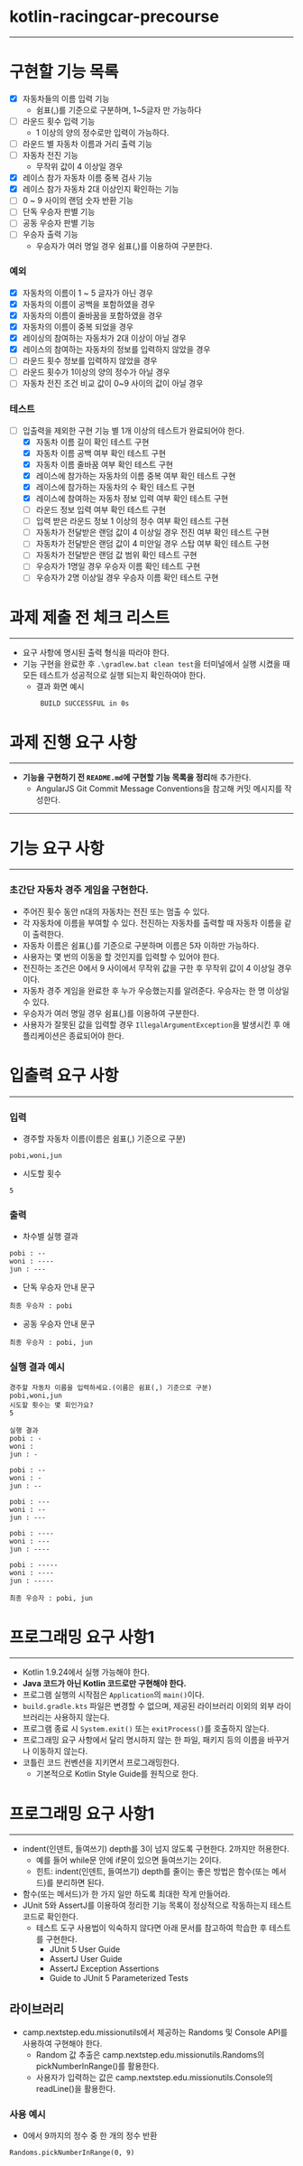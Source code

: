 # kotlin-racingcar-precourse

***

# 구현할 기능 목록

- [x] 자동차들의 이름 입력 기능
    - 쉼표(,)를 기준으로 구분하며, 1~5글자 만 가능하다
- [ ] 라운드 횟수 입력 기능
    - 1 이상의 양의 정수로만 입력이 가능하다.
- [ ] 라운드 별 자동차 이름과 거리 출력 기능
- [ ] 자동차 전진 기능
    - 무작위 값이 4 이상일 경우
- [x] 레이스 참가 자동차 이름 중복 검사 기능
- [x] 레이스 참가 자동차 2대 이상인지 확인하는 기능
- [ ] 0 ~ 9 사이의 랜덤 숫자 반환 기능
- [ ] 단독 우승자 판별 기능
- [ ] 공동 우승자 판별 기능
- [ ] 우승자 출력 기능
    - 우승자가 여러 명일 경우 쉼표(,)를 이용하여 구분한다.

### 예외

- [x] 자동차의 이름이 1 ~ 5 글자가 아닌 경우
- [x] 자동차의 이름이 공백을 포함하였을 경우
- [x] 자동차의 이름이 줄바꿈을 포함하였을 경우
- [x] 자동차의 이름이 중복 되었을 경우
- [x] 레이싱의 참여하는 자동차가 2대 이상이 아닐 경우
- [x] 레이스의 참여하는 자동차의 정보를 입력하지 않았을 경우
- [ ] 라운드 횟수 정보를 입력하지 않았을 경우
- [ ] 라운드 횟수가 1이상의 양의 정수가 아닐 경우
- [ ] 자동차 전진 조건 비교 값이 0~9 사이의 값이 아닐 경우

### 테스트

- [ ] 입출력을 제외한 구현 기능 별 1개 이상의 테스트가 완료되어야 한다.
    - [x] 자동차 이름 길이 확인 테스트 구현
    - [x] 자동차 이름 공백 여부 확인 테스트 구현
    - [x] 자동차 이름 줄바꿈 여부 확인 테스트 구현
    - [x] 레이스에 참가하는 자동차의 이름 중복 여부 확인 테스트 구현
    - [x] 레이스에 참가하는 자동차의 수 확인 테스트 구현
    - [x] 레이스에 참여하는 자동차 정보 입력 여부 확인 테스트 구현
    - [ ] 라운드 정보 입력 여부 확인 테스트 구현
    - [ ] 입력 받은 라운드 정보 1 이상의 정수 여부 확인 테스트 구현
    - [ ] 자동차가 전달받은 랜덤 값이 4 이상일 경우 전진 여부 확인 테스트 구현
    - [ ] 자동차가 전달받은 랜덤 값이 4 미안일 경우 스탑 여부 확인 테스트 구현
    - [ ] 자동차가 전달받은 랜덤 값 범위 확인 테스트 구현
    - [ ] 우승자가 1명일 경우 우승자 이름 확인 테스트 구현
    - [ ] 우승자가 2명 이상일 경우 우승자 이름 확인 테스트 구현

# 과제 제출 전 체크 리스트

***

- 요구 사항에 명시된 출력 형식을 따라야 한다.
- 기능 구현을 완료한 후 `.\gradlew.bat clean test`을 터미널에서 실행 시켰을 때 모든 테스트가 성공적으로 실행 되는지 확인하여야 한다.
    - 결과 화면 예시
      ```
       BUILD SUCCESSFUL in 0s
      ```

# 과제 진행 요구 사항

***

- **기능을 구현하기 전 `README.md`에 구현할 기능 목록을 정리**해 추가한다.
    - AngularJS Git Commit Message Conventions을 참고해 커밋 메시지를 작성한다.

***

# 기능 요구 사항

***

### 초간단 자동차 경주 게임을 구현한다.

- 주어진 횟수 동안 n대의 자동차는 전진 또는 멈출 수 있다.
- 각 자동차에 이름을 부여할 수 있다. 전진하는 자동차를 출력할 때 자동차 이름을 같이 출력한다.
- 자동차 이름은 쉼표(,)를 기준으로 구분하며 이름은 5자 이하만 가능하다.
- 사용자는 몇 번의 이동을 할 것인지를 입력할 수 있어야 한다.
- 전진하는 조건은 0에서 9 사이에서 무작위 값을 구한 후 무작위 값이 4 이상일 경우이다.
- 자동차 경주 게임을 완료한 후 누가 우승했는지를 알려준다. 우승자는 한 명 이상일 수 있다.
- 우승자가 여러 명일 경우 쉼표(,)를 이용하여 구분한다.
- 사용자가 잘못된 값을 입력할 경우 `IllegalArgumentException`을 발생시킨 후 애플리케이션은 종료되어야 한다.

# 입출력 요구 사항

***

### **입력**

- 경주할 자동차 이름(이름은 쉼표(,) 기준으로 구분)

```
pobi,woni,jun
```

- 시도할 횟수

```
5
```

### **출력**

- 차수별 실행 결과

```
pobi : --
woni : ----
jun : ---
```

- 단독 우승자 안내 문구

```
최종 우승자 : pobi
```

- 공동 우승자 안내 문구

```
최종 우승자 : pobi, jun
```

### 실행 결과 예시

```
경주할 자동차 이름을 입력하세요.(이름은 쉼표(,) 기준으로 구분)
pobi,woni,jun
시도할 횟수는 몇 회인가요?
5

실행 결과
pobi : -
woni :
jun : -

pobi : --
woni : -
jun : --

pobi : ---
woni : --
jun : ---

pobi : ----
woni : ---
jun : ----

pobi : -----
woni : ----
jun : -----

최종 우승자 : pobi, jun
```

# 프로그래밍 요구 사항1

***

- Kotlin 1.9.24에서 실행 가능해야 한다.
- **Java 코드가 아닌 Kotlin 코드로만 구현해야 한다.**
- 프로그램 실행의 시작점은 `Application`의 `main()`이다.
- `build.gradle.kts` 파일은 변경할 수 없으며, 제공된 라이브러리 이외의 외부 라이브러리는 사용하지 않는다.
- 프로그램 종료 시 `System.exit()` 또는 `exitProcess()`를 호출하지 않는다.
- 프로그래밍 요구 사항에서 달리 명시하지 않는 한 파일, 패키지 등의 이름을 바꾸거나 이동하지 않는다.
- 코틀린 코드 컨벤션을 지키면서 프로그래밍한다.
    - 기본적으로 Kotlin Style Guide를 원칙으로 한다.

# 프로그래밍 요구 사항1

***

- indent(인덴트, 들여쓰기) depth를 3이 넘지 않도록 구현한다. 2까지만 허용한다.
    - 예를 들어 while문 안에 if문이 있으면 들여쓰기는 2이다.
    - 힌트: indent(인덴트, 들여쓰기) depth를 줄이는 좋은 방법은 함수(또는 메서드)를 분리하면 된다.
- 함수(또는 메서드)가 한 가지 일만 하도록 최대한 작게 만들어라.
- JUnit 5와 AssertJ를 이용하여 정리한 기능 목록이 정상적으로 작동하는지 테스트 코드로 확인한다.
    - 테스트 도구 사용법이 익숙하지 않다면 아래 문서를 참고하여 학습한 후 테스트를 구현한다.
        - JUnit 5 User Guide
        - AssertJ User Guide
        - AssertJ Exception Assertions
        - Guide to JUnit 5 Parameterized Tests

## 라이브러리

- camp.nextstep.edu.missionutils에서 제공하는 Randoms 및 Console API를 사용하여 구현해야 한다.
    - Random 값 추출은 camp.nextstep.edu.missionutils.Randoms의 pickNumberInRange()를 활용한다.
    - 사용자가 입력하는 값은 camp.nextstep.edu.missionutils.Console의 readLine()을 활용한다.

### 사용 예시

- 0에서 9까지의 정수 중 한 개의 정수 반환

```
Randoms.pickNumberInRange(0, 9)
```